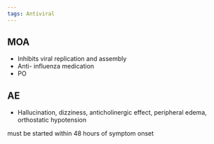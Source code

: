 ```yaml
---
tags: Antiviral
---
```

## MOA 
- Inhibits viral replication and assembly
- Anti- influenza medication
- PO
## AE 
- Hallucination, dizziness, anticholinergic effect, peripheral edema, orthostatic hypotension

must be started within 48 hours of symptom onset